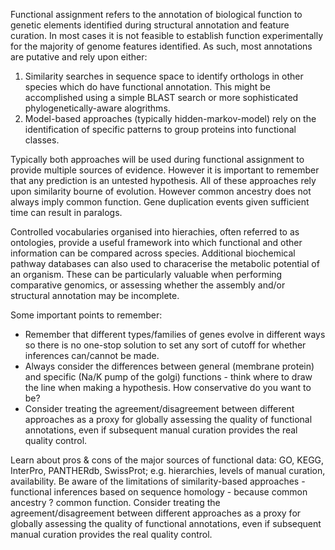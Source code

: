 Functional assignment refers to the annotation of biological function to genetic elements identified during structural annotation and feature curation. In most cases it is not feasible to establish function experimentally for the majority of genome features identified. As such, most annotations are putative and rely upon either:

1. Similarity searches in sequence space to identify orthologs in other species which do have functional annotation. This might be accomplished using a simple BLAST search or more sophisticated phylogenetically-aware alogrithms.
2. Model-based approaches (typically hidden-markov-model) rely on the identification of specific patterns to group proteins into functional classes. 

Typically both approaches will be used during functional assignment to provide multiple sources of evidence. However it is important to remember that any prediction is an untested hypothesis. All of these approaches rely upon similarity bourne of evolution. However common ancestry does not always imply common function. Gene duplication events given sufficient time can result in paralogs. 

Controlled vocabularies organised into hierachies, often referred to as ontologies, provide a useful framework into which functional and other information can be compared across species. Additional biochemical pathway databases can also used to characerise the metabolic potential of an organism. These can be particularly valuable when performing comparative genomics, or assessing whether the assembly and/or structural annotation may be incomplete.

Some important points to remember:

* Remember that different types/families of genes evolve in different ways so there is no one-stop solution to set any sort of cutoff for whether inferences can/cannot be made.
* Always consider the differences between general (membrane protein) and specific (Na/K pump of the golgi) functions - think where to draw the line when making a hypothesis. How conservative do you want to be?
* Consider treating the agreement/disagreement between different approaches as a proxy for globally assessing the quality of functional annotations, even if subsequent manual curation provides the real quality control.


Learn about pros & cons of the major sources of functional data: GO, KEGG, InterPro, PANTHERdb, SwissProt; e.g. hierarchies, levels of manual curation, availability.
Be aware of the limitations of similarity-based approaches - functional inferences based on sequence homology - because common ancestry ? common function.
Consider treating the agreement/disagreement between different approaches as a proxy for globally assessing the quality of functional annotations, even if subsequent manual curation provides the real quality control.

